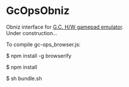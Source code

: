 # GcOpsObniz
Obniz interface for [G.C. H/W gamepad emulator](https://github.com/GameControllerizer/GcHwEmulator).  
Under construction...

To compile gc-ops_browser.js:

$ npm install -g browserify

$ npm install

$ sh bundle.sh
